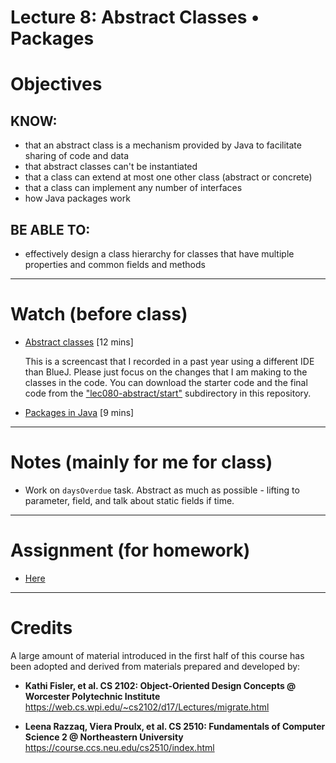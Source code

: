 # Lecture 8: Abstract Classes • Packages

# Objectives

## KNOW:
- that an abstract class is a mechanism provided by Java to facilitate sharing of code and data
- that abstract classes can't be instantiated
- that a class can extend at most one other class (abstract or concrete)
- that a class can implement any number of interfaces
- how Java packages work
  
## BE ABLE TO:
- effectively design a class hierarchy for classes that have multiple properties and common fields and methods


---
# Watch (before class)

- [Abstract classes](https://mediaspace.berry.edu/media/1_bgby9dhw) [12 mins]

   This is a screencast that I recorded in a past year using a different IDE than BlueJ. Please just focus on the changes that I am making to the classes in the code. You can download the starter code and the final code from the ["lec080-abstract/start"](start/) subdirectory in this repository.

- [Packages in Java](https://mediaspace.berry.edu/media/lec-081-packages/1_1up9nm61) [9 mins]



--- 
# Notes (mainly for me for class)

- Work on `daysOverdue` task. Abstract as much as possible - lifting to parameter, field, and talk about static fields if time.


---
# Assignment (for homework)

- [Here](work/hw08.md)



---
# Credits

A large amount of material introduced in the first half of this course has been adopted and derived from materials prepared and developed by:

- **Kathi Fisler, et al. CS 2102: Object-Oriented Design Concepts @ Worcester Polytechnic Institute**
https://web.cs.wpi.edu/~cs2102/d17/Lectures/migrate.html

- **Leena Razzaq, Viera Proulx, et al. CS 2510: Fundamentals of Computer Science 2 @ Northeastern University**
https://course.ccs.neu.edu/cs2510/index.html
